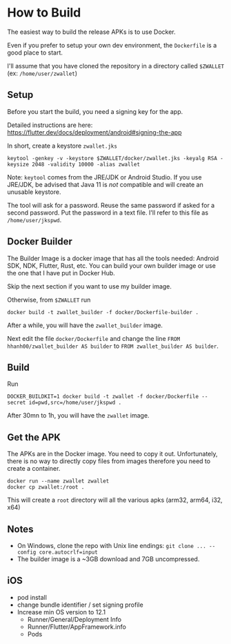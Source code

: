 # How to Build

The easiest way to build the release APKs is to use Docker.

Even if you prefer to setup your own dev environment, the `Dockerfile` is a good place to start.

I'll assume that you have cloned the repository in a directory called `$ZWALLET` (ex: `/home/user/zwallet`)

## Setup 

Before you start the build, you need a signing key for the app.

Detailed instructions are here: https://flutter.dev/docs/deployment/android#signing-the-app

In short, create a keystore `zwallet.jks` 

```shell
keytool -genkey -v -keystore $ZWALLET/docker/zwallet.jks -keyalg RSA -keysize 2048 -validity 10000 -alias zwallet
```

Note: `keytool` comes from the JRE/JDK or Android Studio. If you use JRE/JDK, be advised that Java 11 is *not*
compatible and will create an unusable keystore.

The tool will ask for a password. Reuse the same password if asked for a second password.
Put the password in a text file. I'll refer to this file as `/home/user/jkspwd`.  

## Docker Builder

The Builder Image is a docker image that has all the tools needed: Android SDK, NDK, Flutter, Rust, etc.
You can build your own builder image or use the one that I have put in Docker Hub.

Skip the next section if you want to use my builder image.

Otherwise, from `$ZWALLET` run

`docker build -t zwallet_builder -f docker/Dockerfile-builder .`

After a while, you will have the `zwallet_builder` image.

Next edit the file `docker/Dockerfile` and change the line `FROM hhanh00/zwallet_builder AS builder`
to `FROM zwallet_builder AS builder`.

## Build

Run

`DOCKER_BUILDKIT=1 docker build -t zwallet -f docker/Dockerfile --secret id=pwd,src=/home/user/jkspwd .`

After 30mn to 1h, you will have the `zwallet` image.

## Get the APK

The APKs are in the Docker image. You need to copy it out. Unfortunately, there
is no way to directly copy files from images therefore you need to create a container.

```shell
docker run --name zwallet zwallet
docker cp zwallet:/root .
```

This will create a `root` directory will all the various apks (arm32, arm64, i32, x64)

## Notes

- On Windows, clone the repo with Unix line endings: `git clone ... --config core.autocrlf=input`
- The builder image is a ~3GB download and 7GB uncompressed.

## iOS

- pod install
- change bundle identifier / set signing profile
- Increase min OS version to 12.1
    - Runner/General/Deployment Info
    - Runner/Flutter/AppFramework.info
    - Pods

